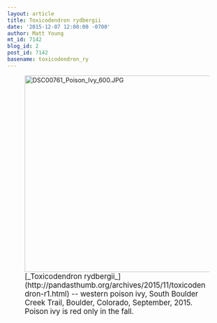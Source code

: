 ```yaml
---
layout: article
title: Toxicodendron rydbergii
date: '2015-12-07 12:00:00 -0700'
author: Matt Young
mt_id: 7142
blog_id: 2
post_id: 7142
basename: toxicodendron_ry
---
```

<figure>
<img src="/PT/uploads/2015/DSC00761_Poison_Ivy_600.JPG" alt="DSC00761_Poison_Ivy_600.JPG" width="600" height="450" />
<figcaption markdown="span">
<big>[_Toxicodendron rydbergii_](http://pandasthumb.org/archives/2015/11/toxicodendron-r1.html) -- western poison ivy, South Boulder Creek Trail, Boulder, Colorado, September, 2015. Poison ivy is red only in the fall.</big>

</figcaption>
</figure>
